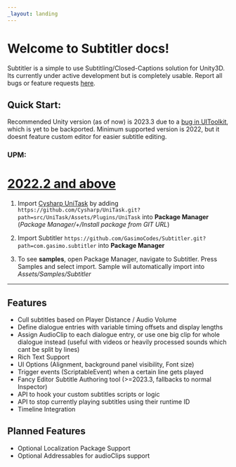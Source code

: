 ```yaml
---
_layout: landing
---
```


# Welcome to **Subtitler** docs!

Subtitler is a simple to use Subtitling/Closed-Captions solution for Unity3D. Its currently under active development but is completely usable. Report all bugs or feature requests [here](https://github.com/GasimoCodes/Subtitler/issues/new/choose).


## Quick Start:
Recommended Unity version (as of now) is 2023.3 due to a [bug in UIToolkit](https://forum.unity.com/threads/cant-bind-multicolumnlistview-to-property.1425945/), which is yet to be backported. Minimum supported version is 2022, but it doesnt feature custom editor for easier subtitle editing. 

### UPM:

# [2022.2 and above](#tab/newer)

1. Import [Cysharp UniTask]((https://github.com/Cysharp/UniTask)) by adding `https://github.com/Cysharp/UniTask.git?path=src/UniTask/Assets/Plugins/UniTask` into **Package Manager** 
(*Package Manager/+/Install package from GIT URL*)

2. Import Subtitler `https://github.com/GasimoCodes/Subtitler.git?path=com.gasimo.subtitler` into **Package Manager** 
  
3. To see **samples**, open Package Manager, navigate to Subtitler. Press Samples and select import. Sample will automatically import into *Assets/Samples/Subtitler*

---

## Features

- Cull subtitles based on Player Distance / Audio Volume
- Define dialogue entries with variable timing offsets and display lengths
- Assign AudioClip to each dialogue entry, or use one big clip for whole dialogue instead (useful with videos or heavily processed sounds which cant be split by lines)
- Rich Text Support
- UI Options (Alignment, background panel visibility, Font size)
- Trigger events (ScriptableEvent) when a certain line gets played
- Fancy Editor Subtitle Authoring tool (>=2023.3, fallbacks to normal Inspector)
- API to hook your custom subtitles scripts or logic
- API to stop currently playing subtitles using their runtime ID
- Timeline Integration
  

## Planned Features

- Optional Localization Package Support
- Optional Addressables for audioClips support
